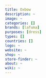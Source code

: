 ```yaml
---
title: Oxbow
description: ~
image: ~
categories: []
brands: [lafuma]
purposes: [dress]
types: []
countries: []
logo: ~
website: ~
shop: ~
store-finder: ~
about: ~
wiki: ~
---
```

